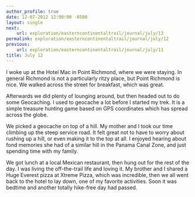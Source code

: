 ```yaml
---
author_profile: true
date: 12-07-2012 12:00:00 -0500
layout: single
next:
    url: exploration/easterncontinentaltrail/journal/july/13
permalink: exploration/easterncontinentaltrail/journal/july/12
previous:
    url: exploration/easterncontinentaltrail/journal/july/11
title: July 12
---
```

I woke up at the Hotel Mac in Point Richmond, where we were staying. In general Richmond is not a particularly ritzy place, but Point Richmond is nice. We walked across the street for breakfast, which was great.

Afterwards we did plenty of lounging around, but then headed out to do some Geocaching. I used to geocache a lot before I started my trek. It is a simple treasure hunting game based on GPS coordinates which has spread across the globe.

We picked a geocache on top of a hill. My mother and I took our time climbing up the steep service road. It felt great not to have to worry about rushing up a hill, or even making it to the top at all. I enjoyed hearing about fond memories she had of a similar hill in the Panama Canal Zone, and just spending time with my family.

We got lunch at a local Mexican restaurant, then hung out for the rest of the day. I was living the off-the-trail life and loving it. My brother and I shared a Huge Everest pizza at Xtreme Pizza, which was incredible, then we all went back to the hotel to lay down, one of my favorite activities. Soon it was bedtime and another totally hike-free day had passed.
